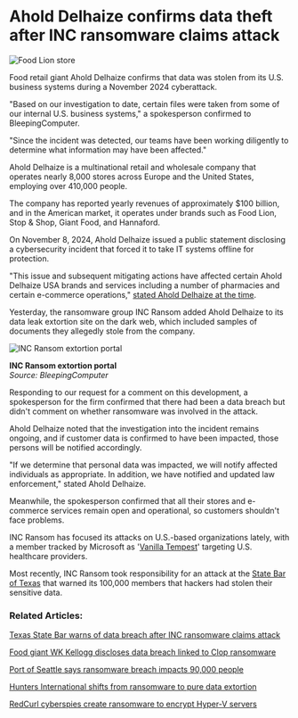 # Ahold Delhaize confirms data theft after INC ransomware claims attack

![Food Lion store](https://www.bleepstatic.com/content/hl-images/2025/04/17/food-lion-header.jpg)

Food retail giant Ahold Delhaize confirms that data was stolen from its U.S. business systems during a November 2024 cyberattack.

"Based on our investigation to date, certain files were taken from some of our internal U.S. business systems," a spokesperson confirmed to BleepingComputer.

"Since the incident was detected, our teams have been working diligently to determine what information may have been affected."

Ahold Delhaize is a multinational retail and wholesale company that operates nearly 8,000 stores across Europe and the United States, employing over 410,000 people.

The company has reported yearly revenues of approximately $100 billion, and in the American market, it operates under brands such as Food Lion, Stop & Shop, Giant Food, and Hannaford.

On November 8, 2024, Ahold Delhaize issued a public statement disclosing a cybersecurity incident that forced it to take IT systems offline for protection.

"This issue and subsequent mitigating actions have affected certain Ahold Delhaize USA brands and services including a number of pharmacies and certain e-commerce operations," [stated Ahold Delhaize at the time](https://newsroom.aholddelhaize.com/ahold-delhaize-statement-on-ahold-delhaize-usa-cybersecurity-issue/).

Yesterday, the ransomware group INC Ransom added Ahold Delhaize to its data leak extortion site on the dark web, which included samples of documents they allegedly stole from the company.

![INC Ransom extortion portal](https://www.bleepstatic.com/images/news/security/d/data-breaches/a/ahold/inc-ahold.jpg)

**INC Ransom extortion portal**  
_Source: BleepingComputer_

Responding to our request for a comment on this development, a spokesperson for the firm confirmed that there had been a data breach but didn't comment on whether ransomware was involved in the attack.

Ahold Delhaize noted that the investigation into the incident remains ongoing, and if customer data is confirmed to have been impacted, those persons will be notified accordingly.

"If we determine that personal data was impacted, we will notify affected individuals as appropriate. In addition, we have notified and updated law enforcement," stated Ahold Delhaize.

Meanwhile, the spokesperson confirmed that all their stores and e-commerce services remain open and operational, so customers shouldn't face problems.

INC Ransom has focused its attacks on U.S.-based organizations lately, with a member tracked by Microsoft as '[Vanilla Tempest](https://www.bleepingcomputer.com/news/microsoft/microsoft-vanilla-tempest-hackers-hit-healthcare-with-inc-ransomware/)' targeting U.S. healthcare providers.

Most recently, INC Ransom took responsibility for an attack at the [State Bar of Texas](https://www.bleepingcomputer.com/news/security/texas-state-bar-warns-of-data-breach-after-inc-ransomware-claims-attack/) that warned its 100,000 members that hackers had stolen their sensitive data.

### Related Articles:

[Texas State Bar warns of data breach after INC ransomware claims attack](https://www.bleepingcomputer.com/news/security/texas-state-bar-warns-of-data-breach-after-inc-ransomware-claims-attack/)

[Food giant WK Kellogg discloses data breach linked to Clop ransomware](https://www.bleepingcomputer.com/news/security/food-giant-wk-kellogg-discloses-data-breach-linked-to-clop-ransomware/)

[Port of Seattle says ransomware breach impacts 90,000 people](https://www.bleepingcomputer.com/news/security/port-of-seattle-says-ransomware-breach-impacts-90-000-people/)

[Hunters International shifts from ransomware to pure data extortion](https://www.bleepingcomputer.com/news/security/hunters-international-rebrands-as-world-leaks-in-shift-to-data-extortion/)

[RedCurl cyberspies create ransomware to encrypt Hyper-V servers](https://www.bleepingcomputer.com/news/security/redcurl-cyberspies-create-ransomware-to-encrypt-hyper-v-servers/)